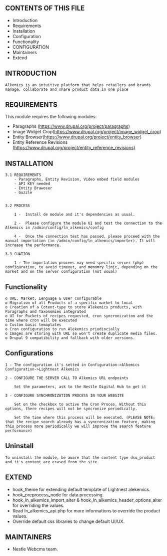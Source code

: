 CONTENTS OF THIS FILE
---------------------

 * Introduction
 * Requirements
 * Installation
 * Configuration
 * Functionality
 * CONFIGURATION
 * Maintainers
 * Extend

INTRODUCTION
------------

	Alkemics is an intuitive platform that helps retailers and brands manage, collaborate and share product data in one place

REQUIREMENTS
------------

This module requires the following modules:

* Paragraphs (https://www.drupal.org/project/paragraphs)
* Image Widget Crop(https://www.drupal.org/project/image_widget_crop)
* Entity Browser(https://www.drupal.org/project/entity_browser)
* Entity Reference Revisions (https://www.drupal.org/project/entity_reference_revisions)


INSTALLATION
------------

	3.1 REQUIREMENTS
		- Paragraphs, Entity Revision, Video embed field modules
		- API KEY needed
		- Entity Brawoser
		- Guzzle


	3.2 PROCESS

		1 -  Install de module and it's dependencies as usual.

		2 -  Please configure the module UI and test the connection to the Alkemics in /admin/config/ln_alkemics/config

		4 -  Once the connection test has passed, please proceed with the manual importation (in /admin/config/ln_alkemics/importer). It will increase the performance.

	3.3 CUATION

		1 - The importation procees may need specific server (php) configuration, to avoid timeout, and memomry limit, depending on the market and on the server configuration (not usual)

Functionality
------------

	o URL, Market, Lenguage & User configurable
	o Migration of all Products of a specific market to local
	o Creation of a Cotent-type to store Alekemics products, with Paragraphs and Taxonomies integrated
	o UI for Packets of recipes requested, cron syncronization and the time where cron will be executed
	o Custom basic temaplates
	o Cron configuration to run Alekemics priodiocially 
	o Images are storing with URL so won't create duplicate media files.
	o Drupal 9 compatibility and fallback with older versions.

Configurations
--------------

	1 - The configuration it's setted in Configuration->Alkemics Configuration->Lightnest Alkemics 

	2 - CONFIGURE THE SERVER CALL TO Alkemics URL endpoints

		Set the parameters, ask to the Nestle Digital Hub to get it

	3 - CONFIGURE SYNCHRONIZATION PROCESS IN YOUR WEBSITE

		Set on the checkbox to active the Cron Proces. Without this options, there recipes will not be syncronize periodically.

		Set the time where this process will be executed. (PLEASE NOTE; that the recipe search already has a syncronization feature, making this process more periodically we will improve the search feature performance)


Uninstall
---------

	To uninstall the module, be aware that the content type dsu_product and it's content are erased from the site.
	

EXTEND
------

 * hook_theme for extending default template of Lightnest alekemics.
 * hook_preprocess_node for data processing.
 * hook_ln_alkemics_import_alter & hook_ln_alkemics_header_options_alter for overriding the values.
 * Read ln_alkemics_api.php for more informations to override the product values.
 * Override default css libraries to change default UI/UX.


MAINTAINERS
-----------

* Nestle Webcms team.
